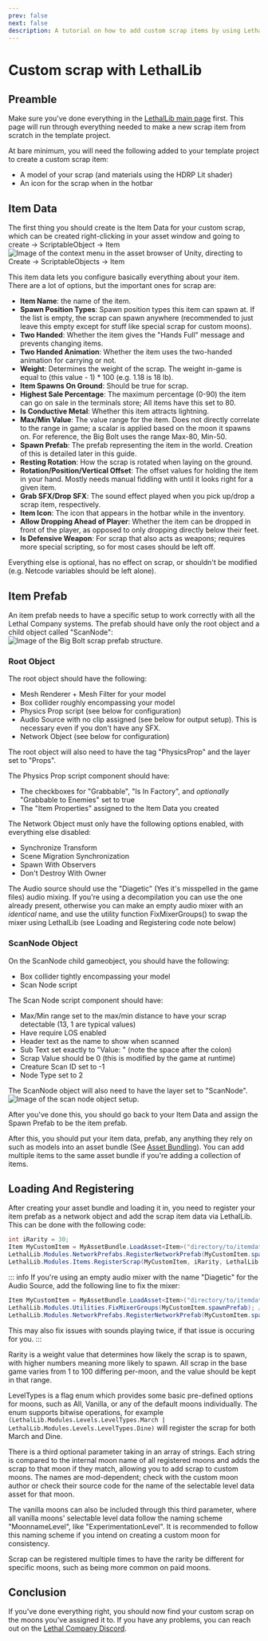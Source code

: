 ```yaml
---
prev: false
next: false
description: A tutorial on how to add custom scrap items by using LethalLib.
---
```

# Custom scrap with LethalLib

## Preamble
Make sure you've done everything in the [LethalLib main page](/dev/apis/lethallib) first. This page will run through everything needed to make a new scrap item from scratch in the template project.

At bare minimum, you will need the following added to your template project to create a custom scrap item:
- A model of your scrap (and materials using the HDRP Lit shader)
- An icon for the scrap when in the hotbar

## Item Data
The first thing you should create is the Item Data for your custom scrap, which can be created right-clicking in your asset window and going to create -> ScriptableObject -> Item
![Image of the context menu in the asset browser of Unity, directing to Create -> ScriptableObjects -> Item](/images/lethallib/customscrap/CreateItem.png)

This item data lets you configure basically everything about your item. There are a lot of options, but the important ones for scrap are:
- **Item Name**: the name of the item.
- **Spawn Position Types**: Spawn position types this item can spawn at. If the list is empty, the scrap can spawn anywhere (recommended to just leave this empty except for stuff like special scrap for custom moons).
- **Two Handed**: Whether the item gives the "Hands Full" message and prevents changing items.
- **Two Handed Animation**: Whether the item uses the two-handed animation for carrying or not.
- **Weight**: Determines the weight of the scrap. The weight in-game is equal to (this value - 1) * 100 (e.g. 1.18 is 18 lb).
- **Item Spawns On Ground**: Should be true for scrap.
- **Highest Sale Percentage**: The maximum percentage (0-90) the item can go on sale in the terminals store; All items have this set to 80.
- **Is Conductive Metal**: Whether this item attracts lightning.
- **Max/Min Value**: The value range for the item. Does not directly correlate to the range in game; a scalar is applied based on the moon it spawns on. For reference, the Big Bolt uses the range Max-80, Min-50.
- **Spawn Prefab**: The prefab representing the item in the world. Creation of this is detailed later in this guide.
- **Resting Rotation**: How the scrap is rotated when laying on the ground.
- **Rotation/Position/Vertical Offset**: The offset values for holding the item in your hand. Mostly needs manual fiddling with until it looks right for a given item.
- **Grab SFX/Drop SFX**: The sound effect played when you pick up/drop a scrap item, respectively.
- **Item Icon**: The icon that appears in the hotbar while in the inventory.
- **Allow Dropping Ahead of Player**: Whether the item can be dropped in front of the player, as opposed to only dropping directly below their feet.
- **Is Defensive Weapon**: For scrap that also acts as weapons; requires more special scripting, so for most cases should be left off.

Everything else is optional, has no effect on scrap, or shouldn't be modified (e.g. Netcode variables should be left alone).

## Item Prefab
An item prefab needs to have a specific setup to work correctly with all the Lethal Company systems. The prefab should have only the root object and a child object called "ScanNode":
![Image of the Big Bolt scrap prefab structure.](/images/lethallib/customscrap/ScrapPrefab.png)

### Root Object
The root object should have the following:
- Mesh Renderer + Mesh Filter for your model
- Box collider roughly encompassing your model
- Physics Prop script (see below for configuration)
- Audio Source with no clip assigned (see below for output setup). This is necessary even if you don't have any SFX.
- Network Object (see below for configuration)

The root object will also need to have the tag "PhysicsProp" and the layer set to "Props".

The Physics Prop script component should have:
- The checkboxes for "Grabbable", "Is In Factory", and *optionally* "Grabbable to Enemies" set to true
- The "Item Properties" assigned to the Item Data you created

The Network Object must only have the following options enabled, with everything else disabled:
- Synchronize Transform
- Scene Migration Synchronization
- Spawn With Observers
- Don't Destroy With Owner

The Audio source should use the "Diagetic" (Yes it's misspelled in the game files) audio mixing. If you're using a decompilation you can use the one already present, otherwise you can make an empty audio mixer with an *identical* name, and use the utility function FixMixerGroups() to swap the mixer using LethalLib (see Loading and Registering code note below)

### ScanNode Object
On the ScanNode child gameobject, you should have the following:
- Box collider tightly encompassing your model
- Scan Node script

The Scan Node script component should have:
- Max/Min range set to the max/min distance to have your scrap detectable (13, 1 are typical values)
- Have require LOS enabled
- Header text as the name to show when scanned
- Sub Text set exactly to "Value: " (note the space after the colon)
- Scrap Value should be 0 (this is modified by the game at runtime)
- Creature Scan ID set to -1
- Node Type set to 2

The ScanNode object will also need to have the layer set to "ScanNode".
![Image of the scan node object setup.](/images/lethallib/customscrap/ScanNode.png)

After you've done this, you should go back to your Item Data and assign the Spawn Prefab to be the item prefab.

After this, you should put your item data, prefab, any anything they rely on such as models into an asset bundle (See [Asset Bundling](/dev/intermediate/asset-bundling)). You can add multiple items to the same asset bundle if you're adding a collection of items.

## Loading And Registering
After creating your asset bundle and loading it in, you need to register your item prefab as a network object and add the scrap item data via LethalLib. This can be done with the following code:
```cs
int iRarity = 30;
Item MyCustomItem = MyAssetBundle.LoadAsset<Item>("directory/to/itemdataasset.asset");
LethalLib.Modules.NetworkPrefabs.RegisterNetworkPrefab(MyCustomItem.spawnPrefab);
LethalLib.Modules.Items.RegisterScrap(MyCustomItem, iRarity, LethalLib.Modules.Levels.LevelTypes.All);
```
::: info
If you're using an empty audio mixer with the name "Diagetic" for the Audio Source, add the following line to fix the mixer:
```cs
Item MyCustomItem = MyAssetBundle.LoadAsset<Item>("directory/to/itemdataasset.asset");
LethalLib.Modules.Utilities.FixMixerGroups(MyCustomItem.spawnPrefab); // [!code ++]
LethalLib.Modules.NetworkPrefabs.RegisterNetworkPrefab(MyCustomItem.spawnPrefab);
```
This may also fix issues with sounds playing twice, if that issue is occuring for you.
:::

Rarity is a weight value that determines how likely the scrap is to spawn, with higher numbers meaning more likely to spawn. All scrap in the base game varies from 1 to 100 differing per-moon, and the value should be kept in that range.

LevelTypes is a flag enum which provides some basic pre-defined options for moons, such as All, Vanilla, or any of the default moons individually. The enum supports bitwise operations, for example `(LethalLib.Modules.Levels.LevelTypes.March | LethalLib.Modules.Levels.LevelTypes.Dine)` will register the scrap for both March and Dine.

There is a third optional parameter taking in an array of strings. Each string is compared to the internal moon name of all registered moons and adds the scrap to that moon if they match, allowing you to add scrap to custom moons. The names are mod-dependent; check with the custom moon author or check their source code for the name of the selectable level data asset for that moon.

The vanilla moons can also be included through this third parameter, where all vanilla moons' selectable level data follow the naming scheme "MoonnameLevel", like "ExperimentationLevel". It is recommended to follow this naming scheme if you intend on creating a custom moon for consistency.

Scrap can be registered multiple times to have the rarity be different for specific moons, such as being more common on paid moons.

## Conclusion
If you've done everything right, you should now find your custom scrap on the moons you've assigned it to. If you have any problems, you can reach out on the [Lethal Company Discord](https://discord.gg/lethal-company).
